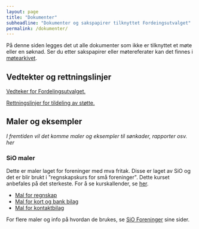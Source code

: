 ```yaml
---
layout: page
title: "Dokumenter"
subheadline: "Dokumenter og sakspapirer tilknyttet Fordeingsutvalget"
permalink: /dokumenter/
---
```

På denne siden legges det ut alle dokumenter som ikke er tilknyttet et møte eller en søknad. 
Ser du etter sakspapirer eller møtereferater kan det finnes i [møtearkivet](/archive/).

## Vedtekter og rettningslinjer
[Vedteker for Fordelingsutvalget.](/vedtekter/)

[Rettningslinjer for tildeling av støtte.](/rettningslinjer/)

## Maler og eksempler
*I fremtiden vil det komme maler og eksempler til sønkader, rapporter osv. her*

### SiO maler
Dette er maler laget for foreninger med mva fritak. Disse er laget av SiO og det er blir brukt i "regnskapskurs for små foreninger". Dette kurset anbefales på det sterkeste. For å se kurskallender, se [her](https://www.sio.no/foreninger/kurs).

* [Mal for regnskap](https://sio.no/foreninger/drive-forening/_attachment/5869?_download=true&_ts=15470266e99)
* [Mal for kort og bank bilag](https://sio.no/foreninger/drive-forening/_attachment/4571?_download=true&_ts=1513378309e)
* [Mal for kontaktbilag](https://sio.no/foreninger/drive-forening/_attachment/4572?_download=true&_ts=15133787c6c)

For flere maler og info på hvordan de brukes, se [SiO Foreninger](https://sio.no/foreninger/drive-forening) sine sider. 

